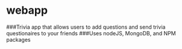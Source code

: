 # webapp
###Trivia app that allows users to add questions and send trivia questionaires to your friends 
###Uses nodeJS, MongoDB, and NPM packages
